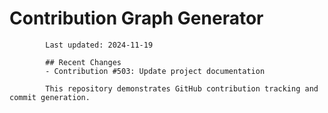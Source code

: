 # Contribution Graph Generator
            
            Last updated: 2024-11-19
            
            ## Recent Changes
            - Contribution #503: Update project documentation
            
            This repository demonstrates GitHub contribution tracking and commit generation.
        